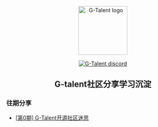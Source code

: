 <p align="center">
    <img width="128" src="https://cdn.discordapp.com/icons/722949830200000574/9a27cf49917a67376ba4ac5b29c5265c.png?size=128" alt="G-Talent logo">
</p>
<p align="center">
      <a href="https://discord.gg/rUA99Qd"><img src="https://img.shields.io/badge/discord-join-black" alt="G-Talent discord"></a>
</p>
   
<h2 align="center">G-talent社区分享学习沉淀</h2>
   
### 往期分享
- [[第0期] G-Talent开源社区迷思](https://github.com/gtalent-community/share_learning/tree/master/%5B第0期%5D%20G-Talent开源社区迷思)
